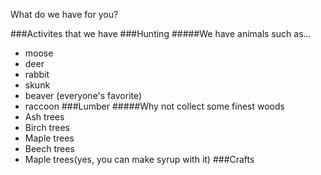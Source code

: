 What do we have for you?

###Activites that we have
###Hunting
#####We have animals such as...
* moose
* deer
* rabbit
* skunk
* beaver (everyone's favorite)
* raccoon
###Lumber
#####Why not collect some finest woods
* Ash trees
* Birch trees
* Maple trees
* Beech trees
* Maple trees(yes, you can make syrup with it)
###Crafts
######
     

    
    

